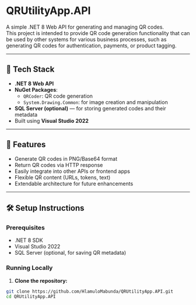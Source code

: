 # QRUtilityApp.API

A simple .NET 8 Web API for generating and managing QR codes.  
This project is intended to provide QR code generation functionality that can be used by other systems for various business processes, such as generating QR codes for authentication, payments, or product tagging.

---

## 🔧 Tech Stack

- **.NET 8 Web API**  
- **NuGet Packages**:  
  - `QRCoder`: QR code generation
  - `System.Drawing.Common`: for image creation and manipulation
- **SQL Server (optional)** — for storing generated codes and their metadata
- Built using **Visual Studio 2022**

---

## 🚀 Features

- Generate QR codes in PNG/Base64 format
- Return QR codes via HTTP response
- Easily integrate into other APIs or frontend apps
- Flexible QR content (URLs, tokens, text)
- Extendable architecture for future enhancements

---

## 🛠️ Setup Instructions

### Prerequisites
- .NET 8 SDK
- Visual Studio 2022
- SQL Server (optional, for saving QR metadata)

### Running Locally

1. **Clone the repository:**

```bash
git clone https://github.com/HlamuloMabunda/QRUtilityApp.API.git
cd QRUtilityApp.API
